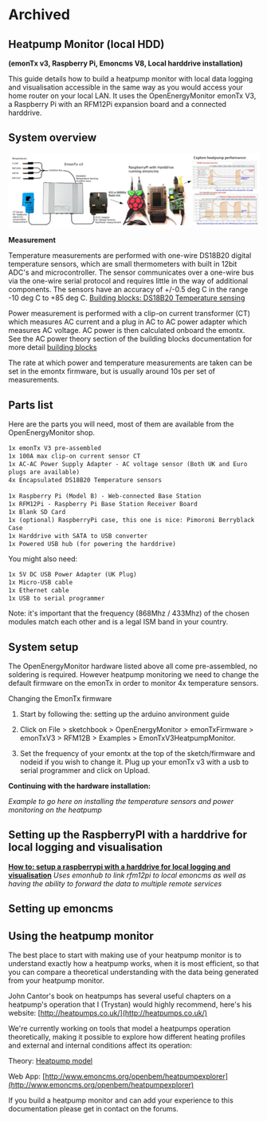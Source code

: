 # Archived

## Heatpump Monitor (local HDD)

**(emonTx v3, Raspberry Pi, Emoncms V8, Local harddrive installation)**

This guide details how to build a heatpump monitor with local data logging and visualisation accessible in the same way as you would access your home router on your local LAN. It uses the OpenEnergyMonitor emonTx V3, a Raspberry Pi with an RFM12Pi expansion board and a connected harddrive.

## System overview

![System overview](files/system.jpg)

**Measurement**

Temperature measurements are performed with one-wire DS18B20 digital temperature sensors, which are small thermometers with built in 12bit ADC's and microcontroller. The sensor communicates over a one-wire bus via the one-wire serial protocol and requires little in the way of additional components. The sensors have an accuracy of +/-0.5 deg C in the range -10 deg C to +85 deg C. [Building blocks: DS18B20 Temperature sensing](http://openenergymonitor.org/emon/buildingblocks/DS18B20-temperature-sensing)

Power measurement is performed with a clip-on current transformer (CT) which measures AC current and a plug in AC to AC power adapter which measures AC voltage. AC power is then calculated onboard the emontx. See the AC power theory section of the building blocks documentation for more detail [building blocks](http://openenergymonitor.org/emon/buildingblocks)

The rate at which power and temperature measurements are taken can be set in the emontx firmware, but is usually around 10s per set of measurements.

## Parts list

Here are the parts you will need, most of them are available from the OpenEnergyMonitor shop.

    1x emonTx V3 pre-assembled
    1x 100A max clip-on current sensor CT
    1x AC-AC Power Supply Adapter - AC voltage sensor (Both UK and Euro plugs are available)
    4x Encapsulated DS18B20 Temperature sensors

    1x Raspberry Pi (Model B) - Web-connected Base Station
    1x RFM12Pi - Raspberry Pi Base Station Receiver Board
    1x Blank SD Card
    1x (optional) RaspberryPi case, this one is nice: Pimoroni Berryblack Case
    1x Harddrive with SATA to USB converter
    1x Powered USB hub (for powering the harddrive)

You might also need:

    1x 5V DC USB Power Adapter (UK Plug)
    1x Micro-USB cable
    1x Ethernet cable
    1x USB to serial programmer
    
Note: it's important that the frequency (868Mhz / 433Mhz) of the chosen modules match each other and is a legal ISM band in your country.

## System setup

The OpenEnergyMonitor hardware listed above all come pre-assembled, no soldering is required. However heatpump monitoring we need to change the default firmware on the emonTx in order to monitor 4x temperature sensors.

Changing the EmonTx firmware

1. Start by following the: setting up the arduino anvironment guide

2. Click on File > sketchbook > OpenEnergyMonitor > emonTxFirmware > emonTxV3 > 
RFM12B > Examples > EmonTxV3HeatpumpMonitor.

3. Set the frequency of your emontx at the top of the sketch/firmware and nodeid 
if you wish to change it. Plug up your emonTx v3 with a usb to serial programmer 
and click on Upload.

**Continuing with the hardware installation:**

_Example to go here on installing the temperature sensors and power monitoring on the heatpump_

## Setting up the RaspberryPI with a harddrive for local logging and visualisation

**[How to: setup a raspberrypi with a harddrive for local logging and visualisation](../../Modules/RaspberryPI/FullStackHDD/FullStackHDD.md)**
_Uses emonhub to link rfm12pi to local emoncms as well as having the ability to forward the data to multiple remote services_

## Setting up emoncms

## Using the heatpump monitor

The best place to start with making use of your heatpump monitor is to understand exactly how a heatpump works, when it is most efficient, so that you can compare a theoretical understanding with the data being generated from your heatpump monitor.

John Cantor's book on heatpumps has several useful chapters on a heatpump's operation that I (Trystan) would highly recommend, here's his website: [http://heatpumps.co.uk/](http://heatpumps.co.uk/)

We're currently working on tools that model a heatpumps operation theoretically, making it possible to explore how different heating profiles and external and internal conditions affect its operation:

Theory: [Heatpump model](http://openenergymonitor.org/emon/node/3021)

Web App: [http://www.emoncms.org/openbem/heatpumpexplorer](http://www.emoncms.org/openbem/heatpumpexplorer)

If you build a heatpump monitor and can add your experience to this documentation please get in contact on the forums.

